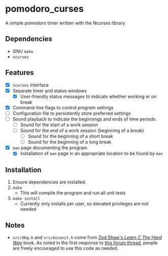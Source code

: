 # pomodoro_curses

A simple pomodoro timer written with the Ncurses library

## Dependencies
* GNU `make`
* `ncurses`

## Features
- [x]  `ncurses` interface
- [x] Separate timer and status windows
    - [x] User-friendly status messages to indicate whether working or on break
- [x] Command-line flags to control program settings
- [ ] Configuration file to persistently store preferred settings
- [ ] Sound playback to indicate the beginnings and ends of time periods
    - [ ] Sound for the start of a work session
    - [ ] Sound for the end of a work session (beginning of a break)
       - [ ] Sound for the beginning of a short break
       - [ ] Sound for the beginning of a long break
- [x] `man` page documenting the program
    - [x] Installation of `man` page in an appropriate location to be found by
      `man`

## Installation
1. Ensure dependencies are installed.
2. `make`
    - This will compile the program and run all unit tests
3. `make install`
    - Currently only installs per user, so elevated privileges are not needed

## Notes

* `src/dbg.h` and `src/minunit.h` come from [Zed Shaw's *Learn C The Hard
Way*](https://learncodethehardway.org/c/) book. As noted in the first response
to [this forum
thread](https://forum.learncodethehardway.com/t/dbg-h-licence/2178), people are
freely encouraged to use this code as needed.
